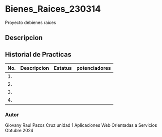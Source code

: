 # Bienes_Raices_230314

Proyecto debienes raices
## Descripcion 


## Historial de Practicas 

|No.|Descripcion|Estatus|potenciadores|
|--|--|--|--|
|1.|||
|2.|||
|3.|||
|4.|||

### Autor
Giovany Raul Pazos Cruz
unidad 1 
Aplicaciones Web Orientadas a Servicios 
Obtubre 2024
